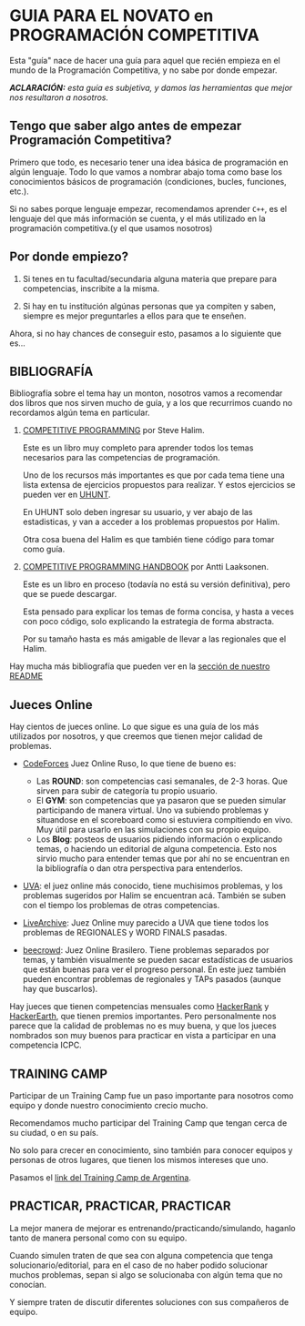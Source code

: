 # GUIA PARA EL NOVATO en PROGRAMACIÓN COMPETITIVA

Esta "guía" nace de hacer una guía para aquel que recién empieza en el mundo de la Programación Competitiva, y no sabe por donde empezar.

***ACLARACIÓN:*** *esta guía es subjetiva, y damos las herramientas que mejor nos resultaron a nosotros.*


## Tengo que saber algo antes de empezar Programación Competitiva?

Primero que todo, es necesario tener una idea básica de programación en algún lenguaje. Todo lo que vamos a nombrar abajo toma como base los conocimientos básicos de programación (condiciones, bucles, funciones, etc.).

Si no sabes porque lenguaje empezar, recomendamos aprender `C++`, es el lenguaje del que más información se cuenta, y el más utilizado en la programación competitiva.(y el que usamos nosotros)

##  Por donde empiezo?

1. Si tenes en tu facultad/secundaria alguna materia que prepare para competencias, inscribite a la misma.

2. Si hay en tu institución algúnas personas que ya compiten y saben, siempre es mejor preguntarles a ellos para que te enseñen.

Ahora, si no hay chances de conseguir esto, pasamos a lo siguiente que es...

## BIBLIOGRAFÍA

Bibliografía sobre el tema hay un monton, nosotros vamos a recomendar dos libros que nos sirven mucho de guía, y a los que recurrimos cuando no recordamos algún tema en particular.

1. [COMPETITIVE PROGRAMMING](https://cpbook.net/#CP3details) por Steve Halim.
  
   Este es un libro muy completo para aprender todos los temas necesarios para las competencias de programación.

   Uno de los recursos más importantes es que por cada tema tiene una lista extensa de ejercicios propuestos para realizar. Y estos ejercicios se pueden ver en [UHUNT](https://uhunt.onlinejudge.org/).

   En UHUNT solo deben ingresar su usuario, y ver abajo de las estadisticas, y van a acceder a los problemas propuestos por Halim.

   Otra cosa buena del Halim es que también tiene código para tomar como guía.

2. [COMPETITIVE PROGRAMMING HANDBOOK](https://cses.fi/book.html) por Antti Laaksonen.

   Este es un libro en proceso (todavía no está su versión definitiva), pero que se puede descargar.
   
   Esta pensado para explicar los temas de forma concisa, y hasta a veces con poco código, solo explicando la estrategia de forma abstracta.

   Por su tamaño hasta es más amigable de llevar a las regionales que el Halim.

Hay mucha más bibliografía que pueden ver en la [sección de nuestro README](https://github.com/matramos/elrejunte/#bibliografía)

## Jueces Online

Hay cientos de jueces online. Lo que sigue es una guía de los más utilizados por nosotros, y que creemos que tienen mejor calidad de problemas.

* [CodeForces](http://codeforces.com/) Juez Online Ruso, lo que tiene de bueno es:
      
  * Las **ROUND**: son competencias casi semanales, de 2-3 horas. Que sirven para subir de categoría tu propio usuario.
  * El **GYM**: son competencias que ya pasaron que se pueden simular participando de manera virtual. Uno va subiendo problemas y situandose en el scoreboard como si estuviera compitiendo en vivo. Muy útil para usarlo en las simulaciones con su propio equipo.
  * Los **Blog**: posteos de usuarios pidiendo información o explicando temas, o haciendo un editorial de alguna competencia. Esto nos sirvio mucho para entender temas que por ahí no se encuentran en la bibliografía o dan otra perspectiva para entenderlos.
* [UVA](https://uva.onlinejudge.org/): el juez online más conocido, tiene muchisimos problemas, y los problemas sugeridos por Halim se encuentran acá. También se suben con el tiempo los problemas de otras competencias.
* [LiveArchive](https://icpc.kattis.com/): Juez Online muy parecido a UVA que tiene todos los problemas de REGIONALES y WORD FINALS pasadas.
* [beecrowd](https://judge.beecrowd.com/): Juez Online Brasilero. Tiene problemas separados por temas, y también visualmente se pueden sacar estadísticas de usuarios que están buenas para ver el progreso personal. En este juez también pueden encontrar problemas de regionales y TAPs pasados (aunque hay que buscarlos).

Hay jueces que tienen competencias mensuales como [HackerRank](https://www.hackerrank.com/) y [HackerEarth](https://www.hackerearth.com/), que tienen premios importantes. Pero personalmente nos parece que la calidad de problemas no es muy buena, y que los jueces nombrados son muy buenos para practicar en vista a participar en una competencia ICPC.

## TRAINING CAMP

Participar de un Training Camp fue un paso importante para nosotros como equipo y donde nuestro conocimiento crecio mucho.

Recomendamos mucho participar del Training Camp que tengan cerca de su ciudad, o en su país.

No solo para crecer en conocimiento, sino también para conocer equipos y personas de otros lugares, que tienen los mismos intereses que uno.

Pasamos el [link del Training Camp de Argentina](https://tc-arg.tk/).

## PRACTICAR, PRACTICAR, PRACTICAR

La mejor manera de mejorar es entrenando/practicando/simulando, haganlo tanto de manera personal como con su equipo.

Cuando simulen traten de que sea con alguna competencia que tenga solucionario/editorial, para en el caso de no haber podido solucionar muchos problemas, sepan si algo se solucionaba con algún tema que no conocían.

Y siempre traten de discutir diferentes soluciones con sus compañeros de equipo.


